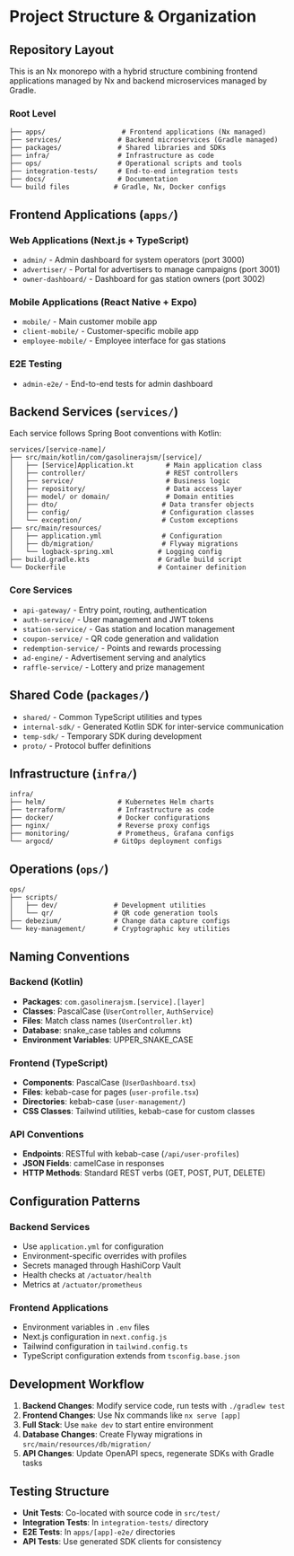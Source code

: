 # Project Structure & Organization

## Repository Layout

This is an Nx monorepo with a hybrid structure combining frontend applications managed by Nx and backend microservices managed by Gradle.

### Root Level

```
├── apps/                   # Frontend applications (Nx managed)
├── services/              # Backend microservices (Gradle managed)
├── packages/              # Shared libraries and SDKs
├── infra/                 # Infrastructure as code
├── ops/                   # Operational scripts and tools
├── integration-tests/     # End-to-end integration tests
├── docs/                  # Documentation
└── build files           # Gradle, Nx, Docker configs
```

## Frontend Applications (`apps/`)

### Web Applications (Next.js + TypeScript)

- `admin/` - Admin dashboard for system operators (port 3000)
- `advertiser/` - Portal for advertisers to manage campaigns (port 3001)
- `owner-dashboard/` - Dashboard for gas station owners (port 3002)

### Mobile Applications (React Native + Expo)

- `mobile/` - Main customer mobile app
- `client-mobile/` - Customer-specific mobile app
- `employee-mobile/` - Employee interface for gas stations

### E2E Testing

- `admin-e2e/` - End-to-end tests for admin dashboard

## Backend Services (`services/`)

Each service follows Spring Boot conventions with Kotlin:

```
services/[service-name]/
├── src/main/kotlin/com/gasolinerajsm/[service]/
│   ├── [Service]Application.kt        # Main application class
│   ├── controller/                    # REST controllers
│   ├── service/                       # Business logic
│   ├── repository/                    # Data access layer
│   ├── model/ or domain/              # Domain entities
│   ├── dto/                          # Data transfer objects
│   ├── config/                       # Configuration classes
│   └── exception/                    # Custom exceptions
├── src/main/resources/
│   ├── application.yml               # Configuration
│   ├── db/migration/                 # Flyway migrations
│   └── logback-spring.xml           # Logging config
├── build.gradle.kts                 # Gradle build script
└── Dockerfile                       # Container definition
```

### Core Services

- `api-gateway/` - Entry point, routing, authentication
- `auth-service/` - User management and JWT tokens
- `station-service/` - Gas station and location management
- `coupon-service/` - QR code generation and validation
- `redemption-service/` - Points and rewards processing
- `ad-engine/` - Advertisement serving and analytics
- `raffle-service/` - Lottery and prize management

## Shared Code (`packages/`)

- `shared/` - Common TypeScript utilities and types
- `internal-sdk/` - Generated Kotlin SDK for inter-service communication
- `temp-sdk/` - Temporary SDK during development
- `proto/` - Protocol buffer definitions

## Infrastructure (`infra/`)

```
infra/
├── helm/                  # Kubernetes Helm charts
├── terraform/             # Infrastructure as code
├── docker/                # Docker configurations
├── nginx/                 # Reverse proxy configs
├── monitoring/            # Prometheus, Grafana configs
└── argocd/               # GitOps deployment configs
```

## Operations (`ops/`)

```
ops/
├── scripts/
│   ├── dev/              # Development utilities
│   └── qr/               # QR code generation tools
├── debezium/             # Change data capture configs
└── key-management/       # Cryptographic key utilities
```

## Naming Conventions

### Backend (Kotlin)

- **Packages**: `com.gasolinerajsm.[service].[layer]`
- **Classes**: PascalCase (`UserController`, `AuthService`)
- **Files**: Match class names (`UserController.kt`)
- **Database**: snake_case tables and columns
- **Environment Variables**: UPPER_SNAKE_CASE

### Frontend (TypeScript)

- **Components**: PascalCase (`UserDashboard.tsx`)
- **Files**: kebab-case for pages (`user-profile.tsx`)
- **Directories**: kebab-case (`user-management/`)
- **CSS Classes**: Tailwind utilities, kebab-case for custom classes

### API Conventions

- **Endpoints**: RESTful with kebab-case (`/api/user-profiles`)
- **JSON Fields**: camelCase in responses
- **HTTP Methods**: Standard REST verbs (GET, POST, PUT, DELETE)

## Configuration Patterns

### Backend Services

- Use `application.yml` for configuration
- Environment-specific overrides with profiles
- Secrets managed through HashiCorp Vault
- Health checks at `/actuator/health`
- Metrics at `/actuator/prometheus`

### Frontend Applications

- Environment variables in `.env` files
- Next.js configuration in `next.config.js`
- Tailwind configuration in `tailwind.config.ts`
- TypeScript configuration extends from `tsconfig.base.json`

## Development Workflow

1. **Backend Changes**: Modify service code, run tests with `./gradlew test`
2. **Frontend Changes**: Use Nx commands like `nx serve [app]`
3. **Full Stack**: Use `make dev` to start entire environment
4. **Database Changes**: Create Flyway migrations in `src/main/resources/db/migration/`
5. **API Changes**: Update OpenAPI specs, regenerate SDKs with Gradle tasks

## Testing Structure

- **Unit Tests**: Co-located with source code in `src/test/`
- **Integration Tests**: In `integration-tests/` directory
- **E2E Tests**: In `apps/[app]-e2e/` directories
- **API Tests**: Use generated SDK clients for consistency
